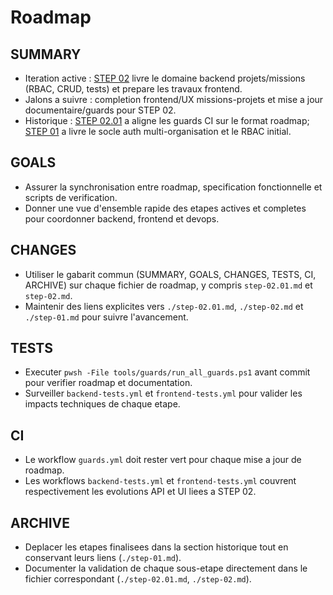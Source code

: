 # Roadmap

## SUMMARY
- Iteration active : [STEP 02](./step-02.md) livre le domaine backend projets/missions (RBAC, CRUD, tests) et prepare les travaux frontend.
- Jalons a suivre : completion frontend/UX missions-projets et mise a jour documentaire/guards pour STEP 02.
- Historique : [STEP 02.01](./step-02.01.md) a aligne les guards CI sur le format roadmap; [STEP 01](./step-01.md) a livre le socle auth multi-organisation et le RBAC initial.

## GOALS
- Assurer la synchronisation entre roadmap, specification fonctionnelle et scripts de verification.
- Donner une vue d'ensemble rapide des etapes actives et completes pour coordonner backend, frontend et devops.

## CHANGES
- Utiliser le gabarit commun (SUMMARY, GOALS, CHANGES, TESTS, CI, ARCHIVE) sur chaque fichier de roadmap, y compris `step-02.01.md` et `step-02.md`.
- Maintenir des liens explicites vers `./step-02.01.md`, `./step-02.md` et `./step-01.md` pour suivre l'avancement.

## TESTS
- Executer `pwsh -File tools/guards/run_all_guards.ps1` avant commit pour verifier roadmap et documentation.
- Surveiller `backend-tests.yml` et `frontend-tests.yml` pour valider les impacts techniques de chaque etape.

## CI
- Le workflow `guards.yml` doit rester vert pour chaque mise a jour de roadmap.
- Les workflows `backend-tests.yml` et `frontend-tests.yml` couvrent respectivement les evolutions API et UI liees a STEP 02.

## ARCHIVE
- Deplacer les etapes finalisees dans la section historique tout en conservant leurs liens (`./step-01.md`).
- Documenter la validation de chaque sous-etape directement dans le fichier correspondant (`./step-02.01.md`, `./step-02.md`).
